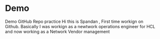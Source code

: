 # Demo
Demo GitHub Repo practice
Hi this is Spandan , First time workign on Github.
Basically I was workign as a newtwork operations engineer for HCL and now working as a Network Vendor management
